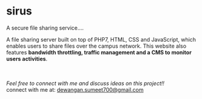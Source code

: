 # sirus
A secure file sharing service....

A file sharing server built on top of PHP7, HTML, CSS and JavaScript, which enables users to share files over the campus network. This website also features <b>bandwidth throttling, traffic management and a CMS to monitor users activities</b>.


<br /><br />
<i>Feel free to connect with me and discuss ideas on this project!!</i><br />
connect with me at: dewangan.sumeet700@gmail.com
